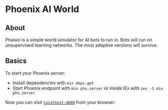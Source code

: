 # Phoenix AI World

## About
Phaiwo is a simple world simulator for AI bots to run in.
Bots will run on unsupervised learning networks. The most adaptive versions will survive.

## Basics
To start your Phoenix server:

  * Install dependencies with `mix deps.get`
  * Start Phoenix endpoint with `mix phx.server` or inside IEx with `iex -S mix phx.server`

Now you can visit [`localhost:4000`](http://localhost:4000) from your browser.
